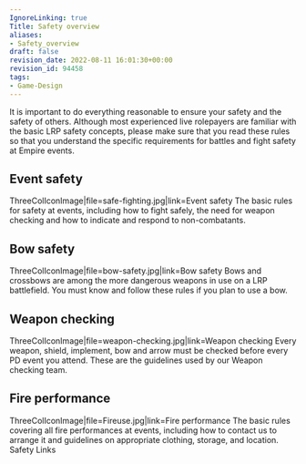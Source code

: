 ```yaml
---
IgnoreLinking: true
Title: Safety overview
aliases:
- Safety_overview
draft: false
revision_date: 2022-08-11 16:01:30+00:00
revision_id: 94458
tags:
- Game-Design
---
```


It is important to do everything reasonable to ensure your safety and the safety of others. Although most experienced live rolepayers are familiar with the basic LRP safety concepts, please make sure that you read these rules so that you understand the specific requirements for battles and fight safety at Empire events.
## Event safety
ThreeColIconImage|file=safe-fighting.jpg|link=Event safety
The basic rules for safety at events, including how to fight safely, the need for weapon checking and how to indicate and respond to non-combatants.
## Bow safety
ThreeColIconImage|file=bow-safety.jpg|link=Bow safety
Bows and crossbows are among the more dangerous weapons in use on a LRP battlefield. You must know and follow these rules if you plan to use a bow.
## Weapon checking
ThreeColIconImage|file=weapon-checking.jpg|link=Weapon checking
Every weapon, shield, implement, bow and arrow must be checked before every PD event you attend. These are the guidelines used by our Weapon checking team.
## Fire performance
ThreeColIconImage|file=Fireuse.jpg|link=Fire performance
The basic rules covering all fire performances at events, including how to contact us to arrange it and guidelines on appropriate clothing, storage, and location.
Safety Links